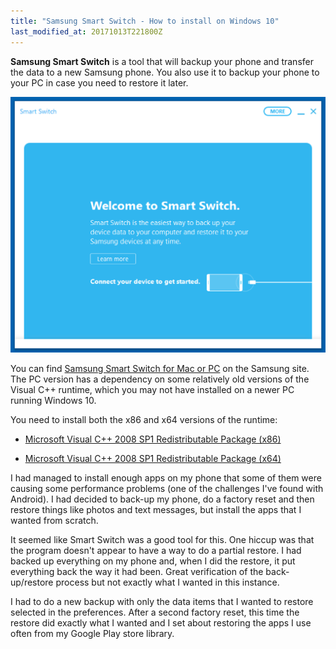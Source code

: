 ```yaml
---
title: "Samsung Smart Switch - How to install on Windows 10"
last_modified_at: 20171013T221800Z
---
```

**Samsung Smart Switch** is a tool that will backup your phone and transfer the data to a new Samsung
phone. You also use it to backup your phone to your PC in case you need to restore it later.

[![Screenshot of Samsung Smart Switch](/assets/uploads/2017/samsung-smart-switch.png)](/assets/uploads/2017/samsung-smart-switch.png)

You can find [Samsung Smart Switch for Mac or PC](http://www.samsung.com/us/support/answer/ANS00048603/)
on the Samsung site. The PC version has a dependency on some relatively old versions of the Visual
C++ runtime, which you may not have installed on a newer PC running Windows 10.

You need to install both the x86 and x64 versions of the runtime:

* [Microsoft Visual C++ 2008 SP1 Redistributable Package (x86)](https://www.microsoft.com/en-us/download/details.aspx?id=5582)
 
* [Microsoft Visual C++ 2008 SP1 Redistributable Package (x64)](https://www.microsoft.com/en-us/download/details.aspx?id=2092)

I had managed to install enough apps on my phone that some of them
were causing some performance problems (one of the challenges
I've found with Android). I had decided to back-up my phone, do a
factory reset and then restore things like photos and text
messages, but install the apps that I wanted from scratch.

It seemed like Smart Switch was a good tool for this. One hiccup
was that the program doesn't appear to have a way to do a partial
restore. I had backed up everything on my phone and, when I
did the restore, it put everything back the way it had been. Great
verification of the back-up/restore process but not exactly what I
wanted in this instance.

I had to do a new backup with only the data items that I wanted to
restore selected in the preferences. After a second factory reset,
this time the restore did exactly what I wanted and I set about
restoring the apps I use often from my Google Play store library.